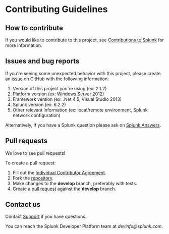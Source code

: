 # Contributing Guidelines

## How to contribute

If you would like to contribute to this project, see [Contributions to Splunk](https://www.splunk.com/en_us/form/contributions.html) for more information.

## Issues and bug reports

If you're seeing some unexpected behavior with this project, please create an [issue](https://github.com/splunk/splunk-sdk-csharp-pcl/issues) on GitHub with the following information:

1. Version of this project you're using (ex: 2.1.2)
2. Platform version (ex: Windows Server 2012)
3. Framework version (ex: .Net 4.5, Visual Studio 2013)
4. Splunk version (ex: 6.2.2)
5. Other relevant information (ex: local/remote environment, Splunk network configuration)

Alternatively, if you have a Splunk question please ask on [Splunk Answers](https://community.splunk.com/t5/Splunk-Development/ct-p/developer-tools).

## Pull requests

We love to see pull requests!

To create a pull request:

1. Fill out the [Individual Contributor Agreement](https://www.splunk.com/en_us/form/contributions.html).
1. Fork the [repository](https://github.com/splunk/splunk-sdk-csharp-pcl).
1. Make changes to the **develop** branch, preferably with tests.
1. Create a [pull request](https://github.com/splunk/splunk-sdk-csharp-pcl/pulls) against the **develop** branch.

## Contact us

Contact [Support](https://www.splunk.com/en_us/support-and-services.html) if you have questions.

You can reach the Splunk Developer Platform team at _devinfo@splunk.com_.

